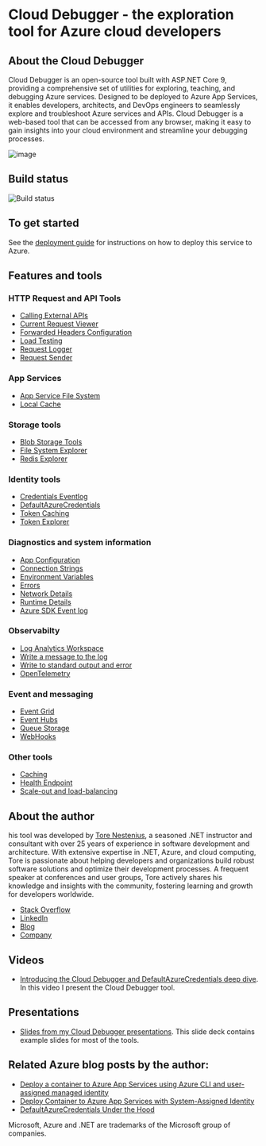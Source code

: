 # Cloud Debugger - the exploration tool for Azure cloud developers

## About the Cloud Debugger
Cloud Debugger is an open-source tool built with ASP.NET Core 9, providing a comprehensive set of utilities for exploring, teaching, and debugging Azure services. 
Designed to be deployed to Azure App Services, it enables developers, architects, and DevOps engineers to seamlessly explore and troubleshoot Azure services and APIs. 
Cloud Debugger is a web-based tool that can be accessed from any browser, making it easy to gain insights into your cloud environment and streamline your debugging processes.

![image](https://github.com/user-attachments/assets/be9e5501-ce86-401d-8dc7-9b5a171a82d5)

## Build status
![Build status](https://github.com/tndata/CloudDebugger/actions/workflows/main.yml/badge.svg)


## To get started
See the [deployment guide](https://github.com/tndata/CloudDebugger/wiki/Deployment) for instructions on how to deploy this service to Azure.


## Features and tools

### HTTP Request and API Tools
* [Calling External APIs](https://github.com/tndata/CloudDebugger/wiki/CallingAPIs)
* [Current Request Viewer](https://github.com/tndata/CloudDebugger/wiki/CurrentRequestViewer)
* [Forwarded Headers Configuration](https://github.com/tndata/CloudDebugger/wiki/ForwardedHeadersConfiguration)
* [Load Testing](https://github.com/tndata/CloudDebugger/wiki/LoadTesting)
* [Request Logger](https://github.com/tndata/CloudDebugger/wiki/RequestLogger)
* [Request Sender](https://github.com/tndata/CloudDebugger/wiki/RequestSender)

### App Services
* [App Service File System](https://github.com/tndata/CloudDebugger/wiki/AppServices)
* [Local Cache](https://github.com/tndata/CloudDebugger/wiki/AppServices)

### Storage tools
* [Blob Storage Tools](https://github.com/tndata/CloudDebugger/wiki/BlobStorage)
* [File System Explorer](https://github.com/tndata/CloudDebugger/wiki/FileSystem)
* [Redis Explorer](https://github.com/tndata/CloudDebugger/wiki/RedisExplorer)

### Identity tools
* [Credentials Eventlog](https://github.com/tndata/CloudDebugger/wiki/CredentialsEventLog)
* [DefaultAzureCredentials](https://github.com/tndata/CloudDebugger/wiki/DefaultAzureCredentials)
* [Token Caching](https://github.com/tndata/https://github.com/tndata/CloudDebugger/wiki/TokenCaching)
* [Token Explorer](https://github.com/tndata/CloudDebugger/wiki/TokenExplorer)

### Diagnostics and system information
* [App Configuration](https://github.com/tndata/CloudDebugger/wiki/Configuration)
* [Connection Strings](https://github.com/tndata/CloudDebugger/wiki/ConnectionStrings)
* [Environment Variables](https://github.com/tndata/CloudDebugger/wiki/Diagnostics)
* [Errors](https://github.com/tndata/CloudDebugger/wiki/Errors)
* [Network Details](https://github.com/tndata/CloudDebugger/wiki/Diagnostics)
* [Runtime Details](https://github.com/tndata/CloudDebugger/wiki/Diagnostics)
* [Azure SDK Event log](https://github.com/tndata/CloudDebugger/wiki/AzureSDKEventLog)
 
### Observabilty
* [Log Analytics Workspace](https://github.com/tndata/CloudDebugger/wiki/LogWorkspace)
* [Write a message to the log](https://github.com/tndata/CloudDebugger/wiki/Logging)
* [Write to standard output and error](https://github.com/tndata/CloudDebugger/wiki/WriteToStdOutErr)
* [OpenTelemetry](https://github.com/tndata/CloudDebugger/wiki/OpenTelemetry)

### Event and messaging
* [Event Grid](https://github.com/tndata/CloudDebugger/wiki/EventGrid)
* [Event Hubs](https://github.com/tndata/CloudDebugger/wiki/EventHubs)
* [Queue Storage](https://github.com/tndata/CloudDebugger/wiki/QueueStorage)
* [WebHooks](https://github.com/tndata/CloudDebugger/wiki/Webhooks)

### Other tools
* [Caching](https://github.com/tndata/CloudDebugger/wiki/Caching)
* [Health Endpoint](https://github.com/tndata/CloudDebugger/wiki/Health)
* [Scale-out and load-balancing](https://github.com/tndata/CloudDebugger/wiki/Scaleout)



## About the author
his tool was developed by [Tore Nestenius](https://nestenius.se/), a seasoned .NET instructor and consultant with over 25 years of experience in software development and architecture. With extensive expertise in .NET, Azure, and cloud computing, Tore is passionate about helping developers and organizations build robust software solutions and optimize their development processes. A frequent speaker at conferences and user groups, Tore actively shares his knowledge and insights with the community, fostering learning and growth for developers worldwide.

* [Stack Overflow](https://stackoverflow.com/users/68490/tore-nestenius)
* [LinkedIn](https://www.linkedin.com/in/torenestenius/)
* [Blog](https://nestenius.se/)
* [Company](https://tn-data.se/)

## Videos
* [Introducing the Cloud Debugger and DefaultAzureCredentials deep dive](https://www.youtube.com/watch?v=XgtcmfZwDn4&t=40s). In this video I present the Cloud Debugger tool. 

## Presentations
* [Slides from my Cloud Debugger presentations](https://github.com/tndata/CloudDebugger/blob/main/Presentations/CloudDebugger%20-%20Presentation.pdf). This slide deck contains example slides for most of the tools.


## Related Azure blog posts by the author:
* [Deploy a container to Azure App Services using Azure CLI and user-assigned managed identity](https://nestenius.se/2024/08/27/deploy-a-container-to-azure-app-services-using-azure-cli-and-user-assigned-managed-identity/)
* [Deploy Container to Azure App Services with System-Assigned Identity](https://nestenius.se/2024/09/02/deploy-a-container-to-azure-app-services-using-a-system-assigned-identity/)
* [DefaultAzureCredentials Under the Hood](https://nestenius.se/2024/04/18/default-azure-credentials-under-the-hood/)


Microsoft, Azure and .NET are trademarks of the Microsoft group of companies.
